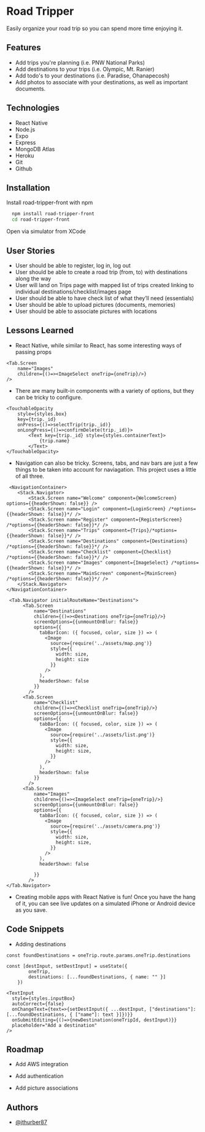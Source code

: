 # Road Tripper

Easily organize your road trip so you can spend more time enjoying it.

## Features

- Add trips you're planning (i.e. PNW National Parks)
- Add destinations to your trips (i.e. Olympic, Mt. Ranier)
- Add todo's to your destinations (i.e. Paradise, Ohanapecosh)
- Add photos to associate with your destinations, as well as important documents.

## Technologies

- React Native
- Node.js
- Expo
- Express
- MongoDB Atlas
- Heroku
- Git
- Github

## Installation

Install road-tripper-front with npm

```bash
  npm install road-tripper-front
  cd road-tripper-front
```

Open via simulator from XCode

## User Stories

- User should be able to register, log in, log out
- User should be able to create a road trip (from, to) with destinations along the way
- User will land on Trips page with mapped list of trips created linking to individual destinations/checklist/images page
- User should be able to have check list of what they’ll need (essentials)
- User should be able to upload pictures (documents, memories)
- User should be able to associate pictures with locations

## Lessons Learned

- React Native, while similar to React, has some interesting ways of passing props

```
<Tab.Screen
    name="Images"
    children={()=><ImageSelect oneTrip={oneTrip}/>}
/>
```

- There are many built-in components with a variety of options, but they can be tricky to configure.

```
<TouchableOpacity
    style={styles.box}
    key={trip._id}
    onPress={()=>selectTrip(trip._id)}
    onLongPress={()=>confirmDelete(trip._id)}>
        <Text key={trip._id} style={styles.containerText}>
            {trip.name}
        </Text>
</TouchableOpacity>
```

- Navigation can also be tricky. Screens, tabs, and nav bars are just a few things to be taken into account for naviagation. This project uses a little of all three.

```
 <NavigationContainer>
    <Stack.Navigator>
        <Stack.Screen name="Welcome" component={WelcomeScreen} options={{headerShown: false}} />
        <Stack.Screen name="Login" component={LoginScreen} /*options={{headerShown: false}}*/ />
        <Stack.Screen name="Register" component={RegisterScreen} /*options={{headerShown: false}}*/ />
        <Stack.Screen name="Trips" component={Trips}/*options={{headerShown: false}}*/ />
        <Stack.Screen name="Destinations" component={Destinations} /*options={{headerShown: false}}*/ />
        <Stack.Screen name="Checklist" component={Checklist} /*options={{headerShown: false}}*/ />
        <Stack.Screen name="Images" component={ImageSelect} /*options={{headerShown: false}}*/ />
        <Stack.Screen name="MainScreen" component={MainScreen} /*options={{headerShown: false}}*/ />
    </Stack.Navigator>
</NavigationContainer>
```

```
 <Tab.Navigator initialRouteName="Destinations">
      <Tab.Screen
          name="Destinations"
          children={()=><Destinations oneTrip={oneTrip}/>}
          screenOptions={{unmountOnBlur: false}}
          options={{
            tabBarIcon: ({ focused, color, size }) => (
              <Image
                source={require('../assets/map.png')}
                style={{
                  width: size,
                  height: size
                }}
              />
            ),
            headerShown: false
          }}
        />
      <Tab.Screen
          name="Checklist"
          children={()=><Checklist oneTrip={oneTrip}/>}
          screenOptions={{unmountOnBlur: false}}
          options={{
            tabBarIcon: ({ focused, color, size }) => (
              <Image
                source={require('../assets/list.png')}
                style={{
                  width: size,
                  height: size,
                }}
              />
            ),
            headerShown: false
          }}
        />
      <Tab.Screen
          name="Images"
          children={()=><ImageSelect oneTrip={oneTrip}/>}
          screenOptions={{unmountOnBlur: false}}
          options={{
            tabBarIcon: ({ focused, color, size }) => (
              <Image
                source={require('../assets/camera.png')}
                style={{
                  width: size,
                  height: size,
                }}
              />
            ),
            headerShown: false

          }}
        />
</Tab.Navigator>
```

- Creating mobile apps with React Native is fun! Once you have the hang of it, you can see live updates on a simulated iPhone or Android device as you save.

## Code Snippets

- Adding destinations

```
const foundDestinations = oneTrip.route.params.oneTrip.destinations

const [destInput, setDestInput] = useState({
        oneTrip,
        destinations: [...foundDestinations, { name: "" }]
    })

<TextInput
  style={styles.inputBox}
  autoCorrect={false}
  onChangeText={text=>{setDestInput({ ...destInput, ["destinations"]: [...foundDestinations, { ["name"]: text }]})}}
  onSubmitEditing={()=>{newDestination(oneTripId, destInput)}}
  placeholder="Add a destination"
/>
```

## Roadmap

- Add AWS integration

- Add authentication

- Add picture associations

## Authors

- [@jthurber87](https://www.github.com/jthurber87)
